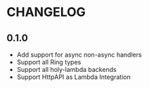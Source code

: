 # CHANGELOG

## 0.1.0
- Add support for async non-async handlers
- Support all Ring types
- Support all holy-lambda backends
- Support HttpAPI as Lambda Integration

